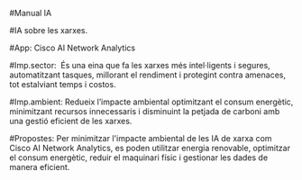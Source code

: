 #Manual IA 

#IA sobre les xarxes.

#App: Cisco AI Network Analytics

#Imp.sector:  És una eina que fa les xarxes més intel·ligents i segures, automatitzant tasques, millorant el rendiment i protegint contra amenaces, tot estalviant temps i costos.

#Imp.ambient: Redueix l’impacte ambiental optimitzant el consum energètic, minimitzant recursos innecessaris i disminuint la petjada de carboni amb una gestió eficient de les xarxes.

#Propostes: Per minimitzar l'impacte ambiental de les IA de xarxa com Cisco AI Network Analytics, es poden utilitzar energia renovable, optimitzar el consum energètic, reduir el maquinari físic i gestionar les dades de manera eficient.
